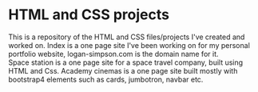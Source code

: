 # HTML and CSS projects
 This is a repository of the HTML and CSS files/projects I've created and worked on.
 Index is a one page site I've been working on for my personal portfolio website, logan-simpson.com is the domain name for it.  
 Space station is a one page site for a space travel company, built using HTML and Css.
 Academy cinemas is a one page site built mostly with bootstrap4 elements such as cards, jumbotron, navbar etc.
